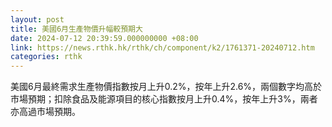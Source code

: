 ```yaml
---
layout: post
title: 美國6月生產物價升幅較預期大
date: 2024-07-12 20:39:59.000000000 +08:00
link: https://news.rthk.hk/rthk/ch/component/k2/1761371-20240712.htm
categories: rthk
---
```


美國6月最終需求生產物價指數按月上升0.2%，按年上升2.6%，兩個數字均高於市場預期；扣除食品及能源項目的核心指數按月上升0.4%，按年上升3%，兩者亦高過市場預期。

